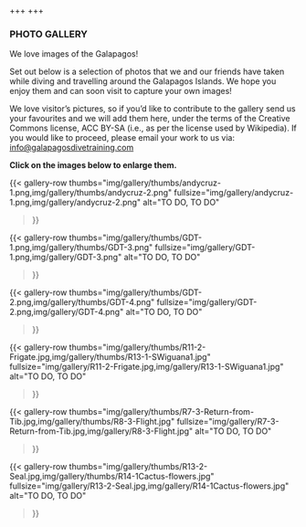 +++
+++

### PHOTO GALLERY

<span class="strapline">We love images of the Galapagos! </span>

Set out below is a selection of photos that we and our friends have taken while diving and travelling around the Galapagos Islands. We hope you enjoy them and can soon visit to capture your own images!

We love visitor’s pictures, so if  you’d like to contribute to the gallery send us your favourites and we will add them here, under the terms of the Creative Commons license, ACC BY-SA (i.e., as per the license used by Wikipedia). If you would like to proceed, please email your work to us via: info@galapagosdivetraining.com

**Click on the images below to enlarge them.**

{{<
gallery-row
thumbs="img/gallery/thumbs/andycruz-1.png,img/gallery/thumbs/andycruz-2.png"
fullsize="img/gallery/andycruz-1.png,img/gallery/andycruz-2.png"
alt="TO DO, TO DO"
>}}

{{<
gallery-row
thumbs="img/gallery/thumbs/GDT-1.png,img/gallery/thumbs/GDT-3.png"
fullsize="img/gallery/GDT-1.png,img/gallery/GDT-3.png"
alt="TO DO, TO DO"
>}}

{{<
gallery-row
thumbs="img/gallery/thumbs/GDT-2.png,img/gallery/thumbs/GDT-4.png"
fullsize="img/gallery/GDT-2.png,img/gallery/GDT-4.png"
alt="TO DO, TO DO"
>}}

{{<
gallery-row
thumbs="img/gallery/thumbs/R11-2-Frigate.jpg,img/gallery/thumbs/R13-1-SWiguana1.jpg"
fullsize="img/gallery/R11-2-Frigate.jpg,img/gallery/R13-1-SWiguana1.jpg"
alt="TO DO, TO DO"
>}}

{{<
gallery-row
thumbs="img/gallery/thumbs/R7-3-Return-from-Tib.jpg,img/gallery/thumbs/R8-3-Flight.jpg"
fullsize="img/gallery/R7-3-Return-from-Tib.jpg,img/gallery/R8-3-Flight.jpg"
alt="TO DO, TO DO"
>}}

{{<
gallery-row
thumbs="img/gallery/thumbs/R13-2-Seal.jpg,img/gallery/thumbs/R14-1Cactus-flowers.jpg"
fullsize="img/gallery/R13-2-Seal.jpg,img/gallery/R14-1Cactus-flowers.jpg"
alt="TO DO, TO DO"
>}}
